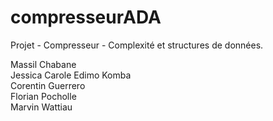 # compresseurADA
Projet - Compresseur - Complexité et structures de données.

Massil Chabane  
Jessica Carole Edimo Komba  
Corentin Guerrero  
Florian Pocholle  
Marvin Wattiau  
